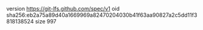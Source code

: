 version https://git-lfs.github.com/spec/v1
oid sha256:eb2a75a89d40a1669969a82470204030b41f63aa90827a2c5dd11f3818138524
size 997
